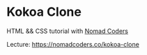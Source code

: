 # Kokoa Clone

HTML && CSS tutorial with [Nomad Coders](https://nomadcoders.co)

Lecture: <https://nomadcoders.co/kokoa-clone>
